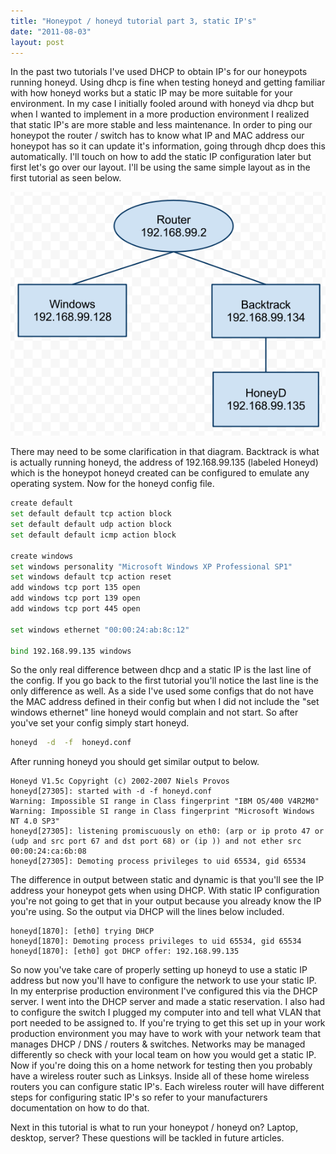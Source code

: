 ```yaml
---
title: "Honeypot / honeyd tutorial part 3, static IP's"
date: "2011-08-03"
layout: post
---
```


In the past two tutorials I've used DHCP to obtain IP's for our honeypots running honeyd. Using dhcp is fine when testing honeyd and getting familiar with how honeyd works but a static IP may be more suitable for your environment. In my case I initially fooled around with honeyd via dhcp but when I wanted to implement in a more production environment I realized that static IP's are more stable and less maintenance. In order to ping our honeypot the router / switch has to know what IP and MAC address our honeypot has so it can update it's information, going through dhcp does this automatically. I'll touch on how to add the static IP configuration later but first let's go over our layout. I'll be using the same simple layout as in the first tutorial as seen below.


![](/assets/Selection_171.png "Selection_171")

There may need to be some clarification in that diagram. Backtrack is what is actually running honeyd, the address of 192.168.99.135 (labeled Honeyd) which is the honeypot honeyd created can be configured to emulate any operating system. Now for the honeyd config file.

```bash
create default
set default default tcp action block
set default default udp action block
set default default icmp action block

create windows
set windows personality "Microsoft Windows XP Professional SP1"
set windows default tcp action reset
add windows tcp port 135 open
add windows tcp port 139 open
add windows tcp port 445 open

set windows ethernet "00:00:24:ab:8c:12"

bind 192.168.99.135 windows
```

So the only real difference between dhcp and a static IP is the last line of the config. If you go back to the first tutorial you'll notice the last line is the only difference as well. As a side I've used some configs that do not have the MAC address defined in their config but when I did not include the "set windows ethernet" line honeyd would complain and not start. So after you've set your config simply start honeyd.

```bash
honeyd  -d  -f  honeyd.conf
```

After running honeyd you should get similar output to below.

```
Honeyd V1.5c Copyright (c) 2002-2007 Niels Provos
honeyd[27305]: started with -d -f honeyd.conf
Warning: Impossible SI range in Class fingerprint "IBM OS/400 V4R2M0"
Warning: Impossible SI range in Class fingerprint "Microsoft Windows NT 4.0 SP3"
honeyd[27305]: listening promiscuously on eth0: (arp or ip proto 47 or (udp and src port 67 and dst port 68) or (ip )) and not ether src 00:00:24:ca:6b:08
honeyd[27305]: Demoting process privileges to uid 65534, gid 65534
```

The difference in output between static and dynamic is that you'll see the IP address your honeypot gets when using DHCP. With static IP configuration you're not going to get that in your output because you already know the IP you're using. So the output via DHCP will the lines below included.

```
honeyd[1870]: [eth0] trying DHCP
honeyd[1870]: Demoting process privileges to uid 65534, gid 65534
honeyd[1870]: [eth0] got DHCP offer: 192.168.99.135
```

So now you've take care of properly setting up honeyd to use a static IP address but now you'll have to configure the network to use your static IP. In my enterprise production environment I've configured this via the DHCP server. I went into the DHCP server and made a static reservation. I also had to configure the switch I plugged my computer into and tell what VLAN that port needed to be assigned to. If you're trying to get this set up in your work production environment you may have to work with your network team that manages DHCP / DNS / routers & switches. Networks may be managed differently so check with your local team on how you would get a static IP. Now if you're doing this on a home network for testing then you probably have a wireless router such as Linksys. Inside all of these home wireless routers you can configure static IP's. Each wireless router will have different steps for configuring static IP's so refer to your manufacturers documentation on how to do that.

Next in this tutorial is what to run your honeypot / honeyd on? Laptop, desktop, server? These questions will be tackled in future articles.
